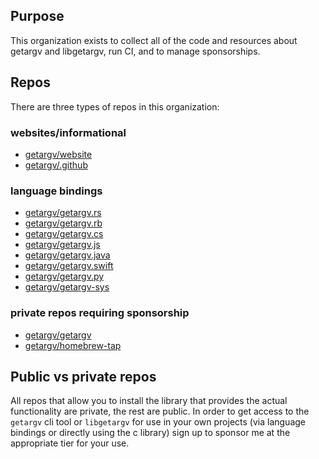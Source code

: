 ## Purpose

This organization exists to collect all of the code and resources about getargv and libgetargv, run CI, and to manage sponsorships.

## Repos

There are three types of repos in this organization:

### websites/informational
- [getargv/website](https://github.com/getargv/website)
- [getargv/.github](https://github.com/getargv/.github)

### language bindings
- [getargv/getargv.rs](https://github.com/getargv/getargv.rs)
- [getargv/getargv.rb](https://github.com/getargv/getargv.rb)
- [getargv/getargv.cs](https://github.com/getargv/getargv.cs)
- [getargv/getargv.js](https://github.com/getargv/getargv.js)
- [getargv/getargv.java](https://github.com/getargv/getargv.java)
- [getargv/getargv.swift](https://github.com/getargv/getargv.swift)
- [getargv/getargv.py](https://github.com/getargv/getargv.py)
- [getargv/getargv-sys](https://github.com/getargv/getargv-sys)

### private repos requiring sponsorship
- [getargv/getargv](https://github.com/getargv/getargv)
- [getargv/homebrew-tap](https://github.com/getargv/homebrew-tap)

## Public vs private repos

All repos that allow you to install the library that provides the actual functionality are private, the rest are public. In order to get access to the `getargv` cli tool or `libgetargv` for use in your own projects (via language bindings or directly using the c library) sign up to sponsor me at the appropriate tier for your use.
